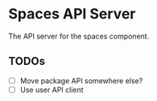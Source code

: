 # Spaces API Server

The API server for the spaces component.

## TODOs

- [ ] Move package API somewhere else?
- [ ] Use user API client

